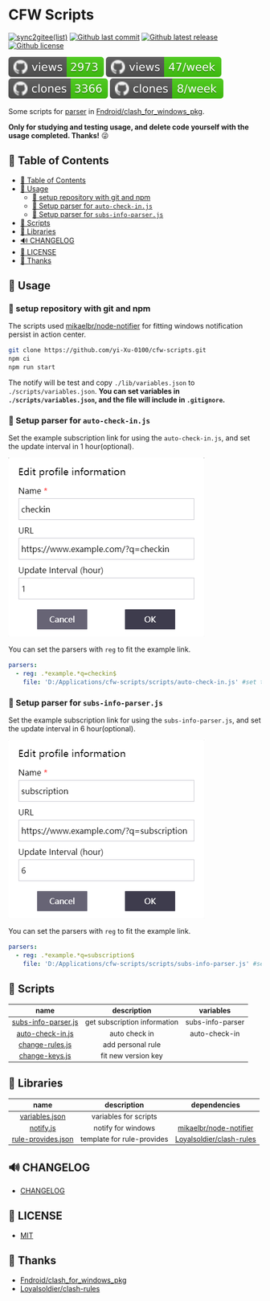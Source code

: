 # CFW Scripts

[![sync2gitee(list)](<https://github.com/yi-Xu-0100/hub-mirror/workflows/sync2gitee(list)/badge.svg>)](https://github.com/yi-Xu-0100/hub-mirror)
[![Github last commit](https://img.shields.io/github/last-commit/yi-Xu-0100/cfw-scripts)](https://github.com/yi-Xu-0100/cfw-scripts)
[![Github latest release](https://img.shields.io/github/v/release/yi-Xu-0100/cfw-scripts)](https://github.com/yi-Xu-0100/cfw-scripts/releases)
[![Github license](https://img.shields.io/github/license/yi-Xu-0100/cfw-scripts)](./LICENSE)

[![views](https://raw.githubusercontent.com/yi-Xu-0100/traffic2badge/traffic/traffic-cfw-scripts/views.svg)](https://github.com/yi-Xu-0100/traffic2badge/tree/traffic#-cfw-scripts)
[![views per week](https://raw.githubusercontent.com/yi-Xu-0100/traffic2badge/traffic/traffic-cfw-scripts/views_per_week.svg)](https://github.com/yi-Xu-0100/traffic2badge/tree/traffic#-cfw-scripts)
[![clones](https://raw.githubusercontent.com/yi-Xu-0100/traffic2badge/traffic/traffic-cfw-scripts/clones.svg)](https://github.com/yi-Xu-0100/traffic2badge/tree/traffic#-cfw-scripts)
[![clones per week](https://raw.githubusercontent.com/yi-Xu-0100/traffic2badge/traffic/traffic-cfw-scripts/clones_per_week.svg)](https://github.com/yi-Xu-0100/traffic2badge/tree/traffic#-cfw-scripts)

Some scripts for [parser](https://docs.cfw.lbyczf.com/contents/parser.html) in [Fndroid/clash_for_windows_pkg](https://github.com/Fndroid/clash_for_windows_pkg).

**Only for studying and testing usage, and delete code yourself with the usage completed. Thanks!** 😜

## 🎨 Table of Contents

- [🎨 Table of Contents](#-table-of-contents)
- [🚀 Usage](#-usage)
  - [📝 setup repository with git and npm](#-setup-repository-with-git-and-npm)
  - [📝 Setup parser for `auto-check-in.js`](#-setup-parser-for-auto-check-injs)
  - [📝 Setup parser for `subs-info-parser.js`](#-setup-parser-for-subs-info-parserjs)
- [📝 Scripts](#-scripts)
- [🍱 Libraries](#-libraries)
- [🔊 CHANGELOG](#-changelog)
- [📄 LICENSE](#-license)
- [🎉 Thanks](#-thanks)

## 🚀 Usage

### 📝 setup repository with git and npm

The scripts used [mikaelbr/node-notifier](https://github.com/mikaelbr/node-notifier) for fitting windows notification persist in action center.

```bash
git clone https://github.com/yi-Xu-0100/cfw-scripts.git
npm ci
npm run start
```

The notify will be test and copy `./lib/variables.json` to `./scripts/variables.json`. **You can set variables in `./scripts/variables.json`, and the file will include in `.gitignore`.**

### 📝 Setup parser for `auto-check-in.js`

Set the example subscription link for using the `auto-check-in.js`, and set the update interval in 1 hour(optional).

![checkin subscription example](./resources/checkin.png)

You can set the parsers with `reg` to fit the example link.

```yaml
parsers:
  - reg: .*example.*q=checkin$
    file: 'D:/Applications/cfw-scripts/scripts/auto-check-in.js' #set the path of `auto-check-in.js`.
```

### 📝 Setup parser for `subs-info-parser.js`

Set the example subscription link for using the `subs-info-parser.js`, and set the update interval in 6 hour(optional).

![subscription example](./resources/subscription-info.png)

You can set the parsers with `reg` to fit the example link.

```yaml
parsers:
  - reg: .*example.*q=subscription$
    file: 'D:/Applications/cfw-scripts/scripts/subs-info-parser.js' #set the path of `subs-info-parser.js`.
```

## 📝 Scripts

|         name          |         description          |    variables     |
| :-------------------: | :--------------------------: | :--------------: |
| [subs-info-parser.js] | get subscription information | subs-info-parser |
|  [auto-check-in.js]   |        auto check in         |  auto-check-in   |
|   [change-rules.js]   |      add personal rule       |                  |
|   [change-keys.js]    |     fit new version key      |                  |

[subs-info-parser.js]: https://github.com/yi-Xu-0100/cfw-scripts/tree/main/scripts/subs-info-parser.js
[auto-check-in.js]: https://github.com/yi-Xu-0100/cfw-scripts/tree/main/scripts/auto-check-in.js
[change-rules.js]: https://github.com/yi-Xu-0100/cfw-scripts/tree/main/scripts/change-rules.js
[change-keys.js]: https://github.com/yi-Xu-0100/cfw-scripts/tree/main/scripts/change-keys.js

## 🍱 Libraries

|         name         |        description         |        dependencies        |
| :------------------: | :------------------------: | :------------------------: |
|   [variables.json]   |   variables for scripts    |                            |
|     [notify.js]      |     notify for windows     |  [mikaelbr/node-notifier]  |
| [rule-provides.json] | template for rule-provides | [Loyalsoldier/clash-rules] |

[variables.json]: https://github.com/yi-Xu-0100/cfw-scripts/tree/main/lib/variables.json
[notify.js]: https://github.com/yi-Xu-0100/cfw-scripts/tree/main/lib/notify.js
[mikaelbr/node-notifier]: https://github.com/mikaelbr/node-notifier
[rule-provides.json]: https://github.com/yi-Xu-0100/cfw-scripts/tree/main/lib/rule-provides.json
[loyalsoldier/clash-rules]: https://github.com/Loyalsoldier/clash-rules

## 🔊 CHANGELOG

- [CHANGELOG](https://github.com/yi-Xu-0100/cfw-scripts/blob/main/CHANGELOG.md)

## 📄 LICENSE

- [MIT](https://github.com/yi-Xu-0100/cfw-scripts/blob/main/LICENSE)

## 🎉 Thanks

- [Fndroid/clash_for_windows_pkg](https://github.com/Fndroid/clash_for_windows_pkg)
- [Loyalsoldier/clash-rules](https://github.com/Loyalsoldier/clash-rules)
